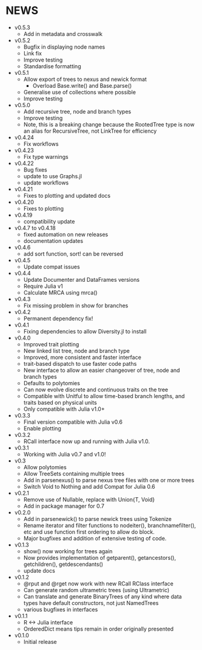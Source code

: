 # NEWS

- v0.5.3
  - Add in metadata and crosswalk
- v0.5.2
  - Bugfix in displaying node names
  - Link fix
  - Improve testing
  - Standardise formatting
- v0.5.1
  - Allow export of trees to nexus and newick format
    - Overload Base.write() and Base.parse()
  - Generalise use of collections where possible
  - Improve testing
- v0.5.0
  - Add recursive tree, node and branch types
  - Improve testing
  - Note, this is a breaking change because the RootedTree type is now an alias for RecursiveTree, not LinkTree for efficiency
- v0.4.24
  - Fix workflows
- v0.4.23
  - Fix type warnings
- v0.4.22
  - Bug fixes
  - update to use Graphs.jl
  - update workflows
- v0.4.21
  - Fixes to plotting and updated docs
- v0.4.20
  - Fixes to plotting
- v0.4.19
  - compatibility update
- v0.4.7 to v0.4.18
  - fixed automation on new releases
  - documentation updates
- v0.4.6
  - add sort function, sort! can be reversed
- v0.4.5
  - Update compat issues
- v0.4.4
  - Update Documenter and DataFrames versions
  - Require Julia v1
  - Calculate MRCA using mrca()
- v0.4.3
  - Fix missing problem in show for branches
- v0.4.2
  - Permanent dependency fix!
- v0.4.1
  - Fixing dependencies to allow Diversity.jl to install
- v0.4.0
  - Improved trait plotting
  - New linked list tree, node and branch type
  - Improved, more consistent and faster interface
  - trait-based dispatch to use faster code paths
  - New interface to allow an easier changeover of tree, node and branch types
  - Defaults to polytomies
  - Can now evolve discrete and continuous traits on the tree
  - Compatible with Unitful to allow time-based branch lengths, and
    traits based on physical units
  - Only compatible with Julia v1.0+
- v0.3.3
  - Final version compatible with Julia v0.6
  - Enable plotting
- v0.3.2
  - RCall interface now up and running with Julia v1.0.
- v0.3.1
  - Working with Julia v0.7 and v1.0!
- v0.3
  - Allow polytomies
  - Allow TreeSets containing multiple trees
  - Add in parsenexus() to parse nexus tree files with one or more trees
  - Switch Void to Nothing and add Compat for Julia 0.6
- v0.2.1
  - Remove use of Nullable, replace with Union{T, Void}
  - Add in package manager for 0.7
- v0.2.0
  - Add in parsenewick() to parse newick trees using Tokenize
  - Rename iterator and filter functions to nodeiter(),
     branchnamefilter(), etc and use function first ordering to allow
     do block.
  - Major bugfixes and addition of extensive testing of code.
- v0.1.3
  - show() now working for trees again
  - Now provides implementation of getparent(), getancestors(), getchildren(), getdescendants()
  - update docs
- v0.1.2
  - @rput and @rget now work with new RCall RClass interface
  - Can generate random ultrametric trees (using Ultrametric)
  - Can translate and generate BinaryTrees of any kind where data types have default constructors, not just NamedTrees
  - various bugfixes in interfaces
- v0.1.1
  - R <-> Julia interface
  - OrderedDict means tips remain in order originally presented
- v0.1.0
  - Initial release
